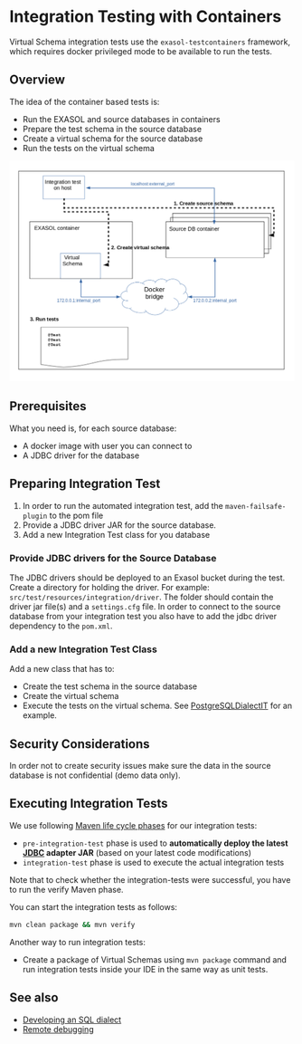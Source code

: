 # Integration Testing with Containers

Virtual Schema integration tests use the `exasol-testcontainers` framework, which requires docker privileged mode to be available to run the tests.

## Overview

The idea of the container based tests is:

* Run the EXASOL and source databases in containers
* Prepare the test schema in the source database
* Create a virtual schema for the source database
* Run the tests on the virtual schema

![Integration test overview](../images/integrationtest_overview.png)

## Prerequisites

What you need is, for each source database:

* A docker image with user you can connect to
* A JDBC driver for the database

## Preparing Integration Test

1. In order to run the automated integration test, add the `maven-failsafe-plugin` to the pom file
2. Provide a JDBC driver JAR for the source database.
3. Add a new Integration Test class for you database

### Provide JDBC drivers for the Source Database

The JDBC drivers should be deployed to an Exasol bucket during the test. Create a directory for holding the driver. For example: `src/test/resources/integration/driver`. The folder should contain the driver jar file(s) and a `settings.cfg` file. In order to connect to the source database from your integration test you also have to add the jdbc driver dependency to the `pom.xml`.

### Add a new Integration Test Class

Add a new class that has to:

* Create the test schema in the source database
* Create the virtual schema
* Execute the tests on the virtual schema. See [PostgreSQLDialectIT](https://github.com/exasol/postgresql-virtual-schema/blob/main/src/test/java/com/exasol/adapter/dialects/postgresql/PostgreSQLSqlDialectIT.java) for an example.

## Security Considerations

In order not to create security issues make sure the data in the source database is not confidential (demo data only).

## Executing Integration Tests

We use following [Maven life cycle phases](https://maven.apache.org/guides/introduction/introduction-to-the-lifecycle.html) for our integration tests:

* `pre-integration-test` phase is used to **automatically deploy the latest [JDBC](https://www.exasol.com/support/secure/attachment/66315/EXASOL_JDBC-6.1.rc1.tar.gz) adapter JAR** (based on your latest code modifications)
* `integration-test` phase is used to execute the actual integration tests

Note that to check whether the integration-tests were successful, you have to run the verify Maven phase.

You can start the integration tests as follows:

```bash
mvn clean package && mvn verify
```

Another way to run integration tests:

* Create a package of Virtual Schemas using `mvn package` command and run integration tests inside your IDE in the same way as unit tests.

## See also

* [Developing an SQL dialect](developing_a_dialect.md)
* [Remote debugging](remote_debugging.md)
